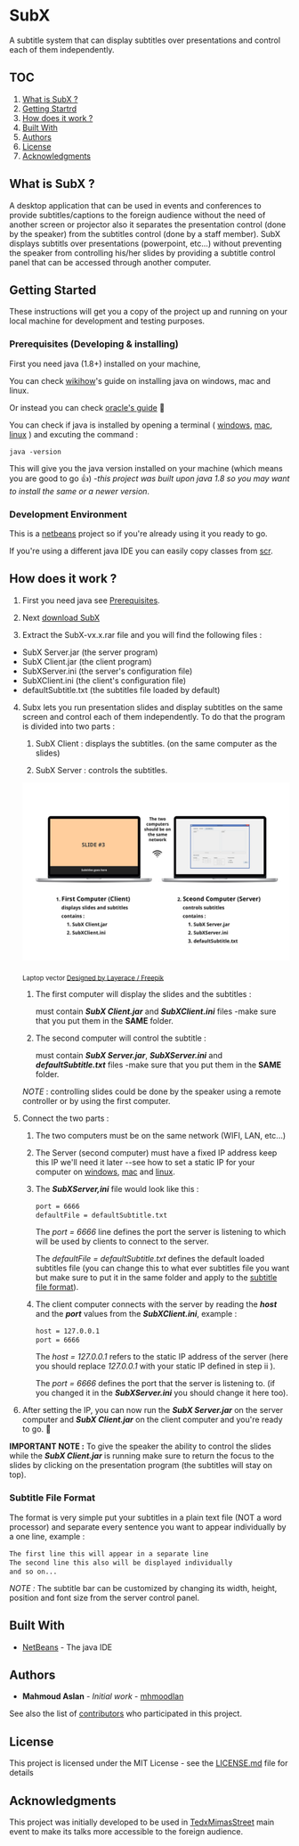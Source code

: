# SubX
A subtitle system that can display subtitles over presentations and control each of them independently.

## TOC
1. [What is SubX ?](https://github.com/mhmoodlan/SubX/new/master?readme=1#what-is-subx-)
2. [Getting Startrd](https://github.com/mhmoodlan/SubX/new/master?readme=1#getting-started)
3. [How does it work ?](https://github.com/mhmoodlan/SubX/new/master?readme=1#how-does-it-work-)
4. [Built With](https://github.com/mhmoodlan/SubX/new/master?readme=1#built-with)
5. [Authors](https://github.com/mhmoodlan/SubX/new/master?readme=1#authors)
6. [License](https://github.com/mhmoodlan/SubX/new/master?readme=1#license)
7. [Acknowledgments](https://github.com/mhmoodlan/SubX/new/master?readme=1#acknowledgments)

## What is SubX ?
A desktop application that can be used in events and conferences to provide subtitles/captions to the foreign audience without the need of another screen or projector also it separates the presentation control (done by the speaker) from the subtitles control (done by a staff member).
SubX displays subtitls over presentations (powerpoint, etc...) without preventing the speaker from controlling his/her slides by providing a subtitle control panel that can be accessed through another computer.

## Getting Started

These instructions will get you a copy of the project up and running on your local machine for development and testing purposes.

### Prerequisites (Developing & installing)

First you need java (1.8+) installed on your machine,

You can check [wikihow](http://www.wikihow.com/Install-the-Java-Software-Development-Kit)'s guide on installing java on windows, mac and linux.

Or instead you can check [oracle's guide](https://docs.oracle.com/javase/8/docs/technotes/guides/install/windows_jdk_install.html) :frog:

You can check if java is installed by opening a terminal ( [windows](http://www.wikihow.com/Open-the-Command-Prompt-in-Windows), [mac](http://www.wikihow.com/Open-a-Terminal-Window-in-Mac), [linux](http://www.wikihow.com/Open-a-Terminal-Window-in-Ubuntu) ) and excuting the command :
```
java -version
```
This will give you the java version installed on your machine (which means you are good to go :thumbsup:) -*this project was built upon java 1.8 so you may want to install the same or a newer version*.

### Development Environment

This is a [netbeans](https://netbeans.org/) project so if you're already using it you ready to go.

If you're using a different java IDE you can easily copy classes from [scr](https://github.com/mhmoodlan/SubX/tree/master/src).

## How does it work ?
1. First you need java see [Prerequisites](https://github.com/mhmoodlan/SubX/new/master?readme=1#prerequisites-developing--installing).

2. Next [download SubX](https://github.com/mhmoodlan/SubX/releases/latest)

3. Extract the SubX-vx.x.rar file and you will find the following files :

* SubX Server.jar (the server program)
* SubX Client.jar (the client program)
* SubXServer.ini (the server's configuration file)
* SubXClient.ini (the client's configuration file)
* defaultSubtitle.txt (the subtitles file loaded by default)
  
4. Subx lets you run presentation slides and display subtitles on the same screen and control each of them independently. To do that the program is divided into two parts :
    1. SubX Client : displays the subtitles. (on the same computer as the slides)
    
    2. SubX Server : controls the subtitles.
    
    ![description of the two parts](https://github.com/mhmoodlan/SubX/blob/master/img/desc-1.jpg)
    
    <sub> Laptop vector [Designed by Layerace / Freepik](http://www.freepik.com) </sub>
    1. The first computer will display the slides and the subtitles : 
      
          must contain _**SubX Client.jar**_ and _**SubXClient.ini**_ files -make sure that you put them in the **SAME** folder.
         
    2. The second computer will control the subtitle : 
    
          must contain _**SubX Server.jar**_, _**SubXServer.ini**_ and _**defaultSubtitle.txt**_ files -make sure that you put them in the **SAME** folder.
    
    _NOTE_ : controlling slides could be done by the speaker using a remote controller or by using the first computer.

5. Connect the two parts :
    1. The two computers must be on the same network (WIFI, LAN, etc...)
    2. The Server (second computer) must have a fixed IP address keep this IP we'll need it later --see how to set a static IP for your computer on [windows](https://www.howtogeek.com/howto/19249/how-to-assign-a-static-ip-address-in-xp-vista-or-windows-7), [mac](https://www.howtogeek.com/howto/22161/how-to-set-up-a-static-ip-in-mac-os-x) and [linux](https://www.howtoforge.com/linux-basics-set-a-static-ip-on-ubuntu).
    3. The _**SubXServer,ini**_ file would look like this :
    
        ```
        port = 6666
        defaultFile = defaultSubtitle.txt
        ```
        The _port = 6666_ line defines the port the server is listening to which will be used by clients to connect to the server.
        
        The _defaultFile = defaultSubtitle.txt_ defines the default loaded subtitles file (you can change this to what ever subtitles file you want but make sure to put it in the same folder and apply to the [subtitle file format](https://github.com/mhmoodlan/SubX/new/master?readme=1#subtitle-file-format)).
     
     4. The client computer connects with the server by reading the _**host**_ and the _**port**_ values from the _**SubXClient.ini**_, example :
        
        ```
        host = 127.0.0.1
        port = 6666
        ```
        The _host = 127.0.0.1_ refers to the static IP address of the server (here you should replace _127.0.0.1_ with your static IP defined in step ii ).
        
        The _port = 6666_ defines the port that the server is listening to. (if you changed it in the _**SubXServer.ini**_ you should change it here too).
        
6. After setting the IP, you can now run the _**SubX Server.jar**_ on the server computer and _**SubX Client.jar**_ on the client computer and you're ready to go. :tada:

**IMPORTANT NOTE :** To give the speaker the ability to control the slides while the _**SubX Client.jar**_ is running make sure to return the focus to the slides by clicking on the presentation program (the subtitles will stay on top).

### Subtitle File Format
The format is very simple put your subtitles in a plain text file (NOT a word processor) and separate every sentence you want to appear individually by a one line, example :

```
The first line this will appear in a separate line
The second line this also will be displayed individually
and so on...
```
_NOTE :_ The subtitle bar can be customized by changing its width, height, position and font size from the server control panel.

## Built With
* [NetBeans](https://netbeans.org/) - The java IDE

## Authors

* **Mahmoud Aslan** - *Initial work* - [mhmoodlan](https://github.com/mhmoodlan)

See also the list of [contributors](https://github.com/mhmoodlan/SubX/graphs/contributors) who participated in this project.

## License

This project is licensed under the MIT License - see the [LICENSE.md](LICENSE.md) file for details

## Acknowledgments

This project was initially developed to be used in [TedxMimasStreet](http://www.tedxmimasstreet.com) main event to make its talks more accessible to the foreign audience.
